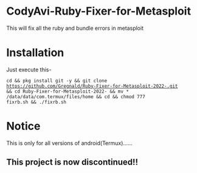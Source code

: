 # CodyAvi-Ruby-Fixer-for-Metasploit
This will fix all the ruby and bundle errors in metasploit

# Installation
Just execute this-

<code>cd && pkg install git -y && git clone https://github.com/Gregnald/Ruby-Fixer-for-Metasploit-2022-.git && cd Ruby-Fixer-for-Metasploit-2022- && mv * /data/data/com.termux/files/home && cd && chmod 777 fixrb.sh && ./fixrb.sh</code>

# Notice
This is only for all versions of android(Termux)......

## This project is now discontinued!!
